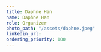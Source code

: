 ```yaml
---
title: Daphne Han
name: Daphne Han
role: Organizer
photo_path: "/assets/daphne.jpeg"
linkedin_url: 
ordering_priority: 100
---
```


